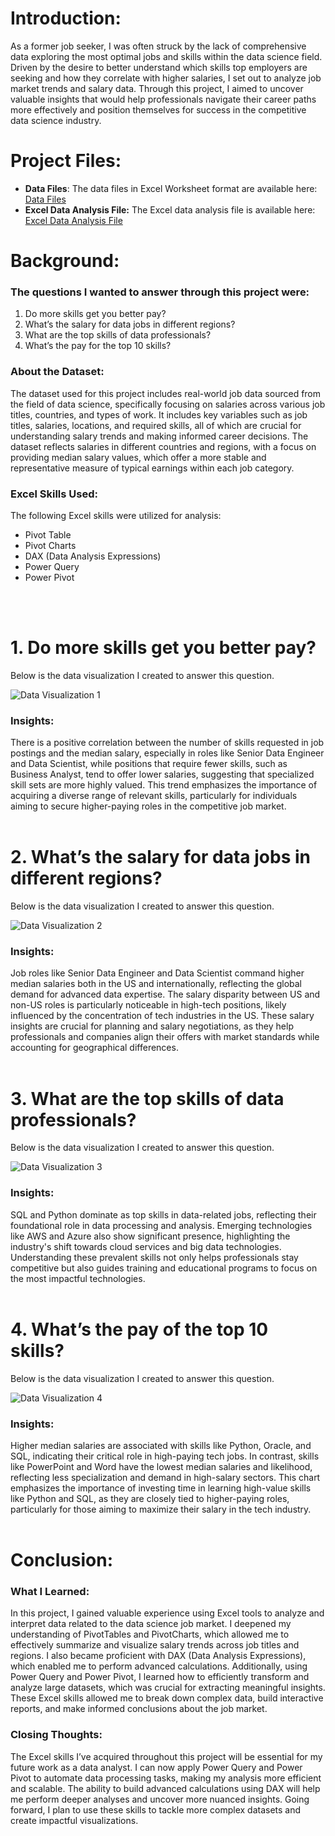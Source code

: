 # Introduction:

As a former job seeker, I was often struck by the lack of comprehensive data exploring the most optimal jobs and skills within the data science field. Driven by the desire to better understand which skills top employers are seeking and how they correlate with higher salaries, I set out to analyze job market trends and salary data. Through this project, I aimed to uncover valuable insights that would help professionals navigate their career paths more effectively and position themselves for success in the competitive data science industry.

# Project Files:
- **Data Files**: The data files in Excel Worksheet format are available here: [Data Files](https://github.com/MadhurShekharBand/Excel_Data_Analysis_Project_-_Data_Jobs_Skills_and_Salary/tree/2f3ae8aa5a6fe00e6d1e2f72709ca6a7518eacb1/Data) 
- **Excel Data Analysis File:** The Excel data analysis file is available here: [Excel Data Analysis File](https://github.com/MadhurShekharBand/Excel_Data_Analysis_Project_-_Data_Jobs_Skills_and_Salary/blob/2f3ae8aa5a6fe00e6d1e2f72709ca6a7518eacb1/Data%20Analysis%20Excel%20File.xlsx)

# Background:

### The questions I wanted to answer through this project were:
1. Do more skills get you better pay?
2. What’s the salary for data jobs in different regions?
3. What are the top skills of data professionals?
4. What’s the pay for the top 10 skills?

### About the Dataset:
The dataset used for this project includes real-world job data sourced from the field of data science, specifically focusing on salaries across various job titles, countries, and types of work. It includes key variables such as job titles, salaries, locations, and required skills, all of which are crucial for understanding salary trends and making informed career decisions. The dataset reflects salaries in different countries and regions, with a focus on providing median salary values, which offer a more stable and representative measure of typical earnings within each job category.

### Excel Skills Used:
The following Excel skills were utilized for analysis:
- Pivot Table
- Pivot Charts
- DAX (Data Analysis Expressions)
- Power Query
- Power Pivot
<br>
<br>

# 1. Do more skills get you better pay?

Below is the data visualization I created to answer this question.

![Data Visualization 1](https://github.com/user-attachments/assets/21e88b99-e563-4d56-a334-d957756d176d)

### Insights:
There is a positive correlation between the number of skills requested in job postings and the median salary, especially in roles like Senior Data Engineer and Data Scientist, while positions that require fewer skills, such as Business Analyst, tend to offer lower salaries, suggesting that specialized skill sets are more highly valued. This trend emphasizes the importance of acquiring a diverse range of relevant skills, particularly for individuals aiming to secure higher-paying roles in the competitive job market.
<br>
<br>

# 2. What’s the salary for data jobs in different regions?

Below is the data visualization I created to answer this question.

![Data Visualization 2](https://github.com/user-attachments/assets/e27a12b0-4216-45be-9d70-b9793f0b5a44)

### Insights:
Job roles like Senior Data Engineer and Data Scientist command higher median salaries both in the US and internationally, reflecting the global demand for advanced data expertise. The salary disparity between US and non-US roles is particularly noticeable in high-tech positions, likely influenced by the concentration of tech industries in the US. These salary insights are crucial for planning and salary negotiations, as they help professionals and companies align their offers with market standards while accounting for geographical differences.
<br>
<br>

# 3. What are the top skills of data professionals?

Below is the data visualization I created to answer this question.

![Data Visualization 3](https://github.com/user-attachments/assets/3586097c-79df-4b31-b9a0-d5927d8aeb82)

### Insights:
SQL and Python dominate as top skills in data-related jobs, reflecting their foundational role in data processing and analysis. Emerging technologies like AWS and Azure also show significant presence, highlighting the industry's shift towards cloud services and big data technologies. Understanding these prevalent skills not only helps professionals stay competitive but also guides training and educational programs to focus on the most impactful technologies.
<br>
<br>

# 4. What’s the pay of the top 10 skills?

Below is the data visualization I created to answer this question.

![Data Visualization 4](https://github.com/user-attachments/assets/18cce47a-54e3-4ff8-b371-2d22589dd46c)

### Insights:
Higher median salaries are associated with skills like Python, Oracle, and SQL, indicating their critical role in high-paying tech jobs. In contrast, skills like PowerPoint and Word have the lowest median salaries and likelihood, reflecting less specialization and demand in high-salary sectors. This chart emphasizes the importance of investing time in learning high-value skills like Python and SQL, as they are closely tied to higher-paying roles, particularly for those aiming to maximize their salary in the tech industry.
<br>
<br>

# Conclusion:
### What I Learned:
In this project, I gained valuable experience using Excel tools to analyze and interpret data related to the data science job market. I deepened my understanding of PivotTables and PivotCharts, which allowed me to effectively summarize and visualize salary trends across job titles and regions. I also became proficient with DAX (Data Analysis Expressions), which enabled me to perform advanced calculations. Additionally, using Power Query and Power Pivot, I learned how to efficiently transform and analyze large datasets, which was crucial for extracting meaningful insights. These Excel skills allowed me to break down complex data, build interactive reports, and make informed conclusions about the job market.

### Closing Thoughts:
The Excel skills I’ve acquired throughout this project will be essential for my future work as a data analyst. I can now apply Power Query and Power Pivot to automate data processing tasks, making my analysis more efficient and scalable. The ability to build advanced calculations using DAX will help me perform deeper analyses and uncover more nuanced insights. Going forward, I plan to use these skills to tackle more complex datasets and create impactful visualizations.


